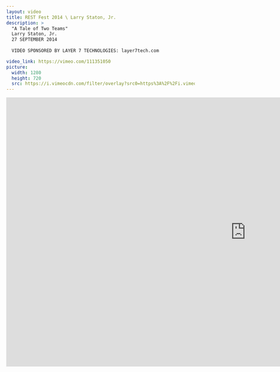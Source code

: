 ```yaml
---
layout: video
title: REST Fest 2014 \ Larry Staton, Jr.
description: >
  "A Tale of Two Teams"
  Larry Staton, Jr.
  27 SEPTEMBER 2014
  
  VIDEO SPONSORED BY LAYER 7 TECHNOLOGIES: layer7tech.com

video_link: https://vimeo.com/111351050
picture:
  width: 1280
  height: 720
  src: https://i.vimeocdn.com/filter/overlay?src0=https%3A%2F%2Fi.vimeocdn.com%2Fvideo%2F495949143_1280x720.jpg&src1=http%3A%2F%2Ff.vimeocdn.com%2Fp%2Fimages%2Fcrawler_play.png
---
```

<iframe src="https://player.vimeo.com/video/111351050?title=0&byline=0&portrait=0&badge=0&autopause=0&player_id=0" width="1280" height="720" frameborder="0" title="REST Fest 2014 \ Larry Staton, Jr." webkitallowfullscreen mozallowfullscreen allowfullscreen></iframe>
